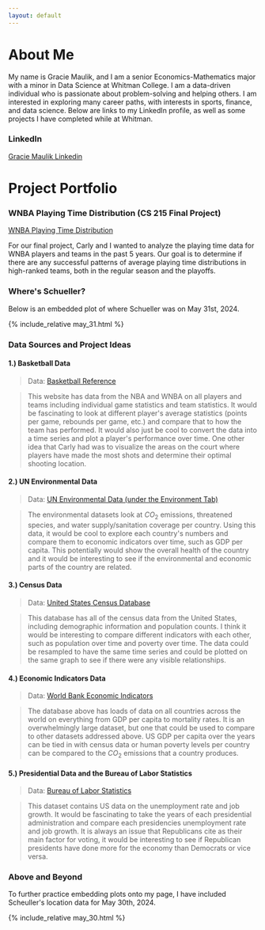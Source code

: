 ```yaml
---
layout: default
---
```


# About Me

My name is Gracie Maulik, and I am a senior Economics-Mathematics major with a minor in Data Science at Whitman College. I am a data-driven individual who is passionate about problem-solving and helping others. I am interested in exploring many career paths, with interests in sports, finance, and data science. Below are links to my LinkedIn profile, as well as some projects I have completed while at Whitman.

### LinkedIn

[Gracie Maulik Linkedin](https://www.linkedin.com/in/gracie-maulik-195049262)

# Project Portfolio

### WNBA Playing Time Distribution (CS 215 Final Project)

[WNBA Playing Time Distribution](https://gracattack.github.io/FinalProject/)

For our final project, Carly and I wanted to analyze the playing time data for WNBA players and teams in the past 5 years. Our goal is to determine if there are any successful patterns of average playing time distributions in high-ranked teams, both in the regular season and the playoffs.

### Where's Schueller?

Below is an embedded plot of where Schueller was on May 31st, 2024.

{% include_relative may_31.html %}

### Data Sources and Project Ideas

#### 1.) Basketball Data

> Data: [Basketball Reference](https://www.basketball-reference.com/wnba/teams/)

> This website has data from the NBA and WNBA on all players and teams including individual game statistics and team statistics. It would be fascinating to look at different player's average statistics (points per game, rebounds per game, etc.) and compare that to how the team has performed. It would also just be cool to convert the data into a time series and plot a player's performance over time. One other idea that Carly had was to visualize the areas on the court where players have made the most shots and determine their optimal shooting location.

#### 2.) UN Environmental Data

> Data: [UN Environmental Data (under the Environment Tab)](https://data.un.org)

> The environmental datasets look at $CO_2$ emissions, threatened species, and water supply/sanitation coverage per country. Using this data, it would be cool to explore each country's numbers and compare them to economic indicators over time, such as GDP per capita. This potentially would show the overall health of the country and it would be interesting to see if the environmental and economic parts of the country are related. 

#### 3.) Census Data

> Data: [United States Census Database](https://data.census.gov/)

> This database has all of the census data from the United States, including demographic information and population counts. I think it would be interesting to compare different indicators with each other, such as population over time and poverty over time. The data could be resampled to have the same time series and could be plotted on the same graph to see if there were any visible relationships. 

#### 4.) Economic Indicators Data

> Data: [World Bank Economic Indicators](https://databank.worldbank.org/)

> The database above has loads of data on all countries across the world on everything from GDP per capita to mortality rates. It is an overwhelmingly large dataset, but one that could be used to compare to other datasets addressed above. US GDP per capita over the years can be tied in with census data or human poverty levels per country can be compared to the $CO_2$ emissions that a country produces. 

#### 5.) Presidential Data and the Bureau of Labor Statistics

> Data: [Bureau of Labor Statistics](https://data.bls.gov/dataQuery/search)

> This dataset contains US data on the unemployment rate and job growth. It would be fascinating to take the years of each presidential administration and compare each presidencies unemployment rate and job growth. It is always an issue that Republicans cite as their main factor for voting, it would be interesting to see if Republican presidents have done more for the economy than Democrats or vice versa.

### Above and Beyond

To further practice embedding plots onto my page, I have included Scheuller's location data for May 30th, 2024. 

{% include_relative may_30.html %}
